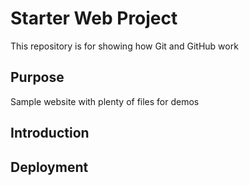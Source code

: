 # Starter Web Project

This repository is for showing how Git and GitHub work

## Purpose

Sample website with plenty of files for demos

## Introduction

## Deployment
